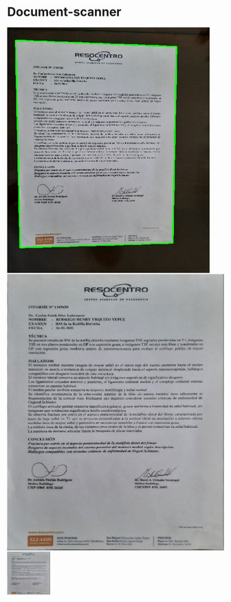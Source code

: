 # Document-scanner
![alt text](https://github.com/rodrigourquizo/Document-scanner-/blob/master/images/contours.JPG)
![alt text](https://github.com/rodrigourquizo/Document-scanner-/blob/master/images/scanned.JPG)
<img src="https://github.com/rodrigourquizo/Document-scanner-/blob/master/images/scanned.JPG" width="100" height="100">
